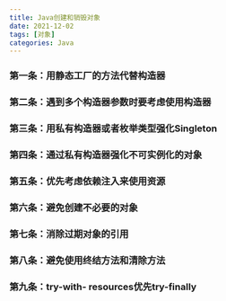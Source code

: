 ```yaml
---
title: Java创建和销毁对象
date: 2021-12-02
tags: [对象]
categories: Java
---
```


### 第一条：用静态工厂的方法代替构造器

### 第二条：遇到多个构造器参数时要考虑使用构造器

### 第三条：用私有构造器或者枚举类型强化Singleton

### 第四条：通过私有构造器强化不可实例化的对象

### 第五条：优先考虑依赖注入来使用资源

### 第六条：避免创建不必要的对象

### 第七条：消除过期对象的引用

### 第八条：避免使用终结方法和清除方法

### 第九条：try-with- resources优先try-finally


